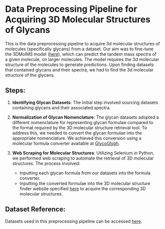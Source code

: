 # Data Preprocessing Pipeline for Acquiring 3D Molecular Structures of Glycans

This is the data preprocessing pipeline to acquire 3d molecular structures of molecules (specifically glycans) from a dataset. Our aim was to fine-tune the 3DMolMS model ([here](https://github.com/JosieHong/3DMolMS)), which can predict the tandem mass spectra of a given molecule, on larger molecules. The model requires the 3d molecular structure of the molecules to generate predictions. Upon finding datasets that contained glycans and their spectra, we had to find the 3d molecular structure of the glycans.

## Steps:

1. **Identifying Glycan Datasets**: The initial step involved sourcing datasets containing glycans and their associated spectra.

2. **Normalization of Glycan Nomenclature**: The glycan datasets adopted a different nomenclature for representing glycan formulae compared to the format required by the 3D molecular structure retrieval tool. To address this, we needed to convert the glycan formulae into the appropriate nomenclature. We achieved this conversion using a molecular formula converter available at [GlycoGlyph](https://glycotoolkit.com/Tools/GlycoGlyph/).

3. **Web Scraping for Molecular Structures**: Utilizing Selenium in Python, we performed web scraping to automate the retrieval of 3D molecular structures. The process involved:
   - Inputting each glycan formula from our datasets into the formula converter.
   - Inputting the converted formulae into the 3D molecular structure finder website specified [here](https://pubs.acs.org/doi/10.1021/acs.jcim.1c00917) to acquire the corresponding 3D molecular structures.

## Dataset Reference:
Datasets used in this preprocessing pipeline can be accessed [here](https://chemdata.nist.gov/dokuwiki/doku.php?id=peptidew:oligo).
